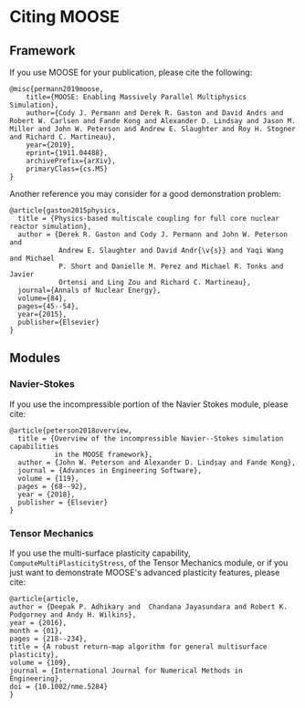 # Citing MOOSE

## Framework

If you use MOOSE for your publication, please cite the following:

```
@misc{permann2019moose,
    title={MOOSE: Enabling Massively Parallel Multiphysics Simulation},
    author={Cody J. Permann and Derek R. Gaston and David Andrs and Robert W. Carlsen and Fande Kong and Alexander D. Lindsay and Jason M. Miller and John W. Peterson and Andrew E. Slaughter and Roy H. Stogner and Richard C. Martineau},
    year={2019},
    eprint={1911.04488},
    archivePrefix={arXiv},
    primaryClass={cs.MS}
}
```

Another reference you may consider for a good demonstration problem:
```
@article{gaston2015physics,
  title = {Physics-based multiscale coupling for full core nuclear reactor simulation},
  author = {Derek R. Gaston and Cody J. Permann and John W. Peterson and
            Andrew E. Slaughter and David Andr{\v{s}} and Yaqi Wang and Michael
            P. Short and Danielle M. Perez and Michael R. Tonks and Javier
            Ortensi and Ling Zou and Richard C. Martineau},
  journal={Annals of Nuclear Energy},
  volume={84},
  pages={45--54},
  year={2015},
  publisher={Elsevier}
}
```

## Modules

### Navier-Stokes

If you use the incompressible portion of the Navier Stokes module, please cite:

```
@article{peterson2018overview,
  title = {Overview of the incompressible Navier--Stokes simulation capabilities
           in the MOOSE framework},
  author = {John W. Peterson and Alexander D. Lindsay and Fande Kong},
  journal = {Advances in Engineering Software},
  volume = {119},
  pages = {68--92},
  year = {2018},
  publisher = {Elsevier}
}
```

### Tensor Mechanics

If you use the multi-surface plasticity capability, `ComputeMultiPlasticityStress`, of the Tensor Mechanics module, or if you just want to demonstrate MOOSE's advanced plasticity features, please cite:

```
@article{article,
author = {Deepak P. Adhikary and  Chandana Jayasundara and Robert K. Podgorney and Andy H. Wilkins},
year = {2016},
month = {01},
pages = {218--234},
title = {A robust return-map algorithm for general multisurface plasticity},
volume = {109},
journal = {International Journal for Numerical Methods in Engineering},
doi = {10.1002/nme.5284}
}
```
